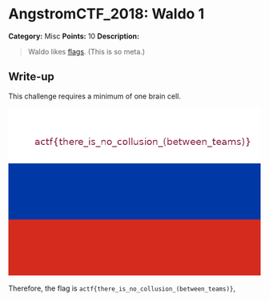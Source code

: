 # AngstromCTF_2018: Waldo 1

**Category:** Misc
**Points:** 10
**Description:**

>Waldo likes [flags](flags.zip). (This is so meta.)

## Write-up
This challenge requires a minimum of one brain cell.

![flag](flags/flag5.png)

Therefore, the flag is `actf{there_is_no_collusion_(between_teams)}`,
